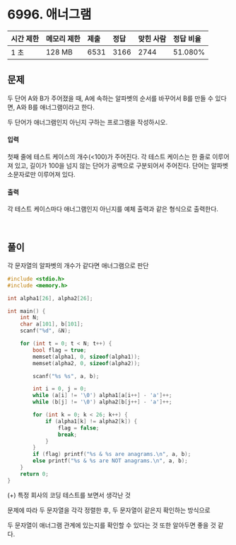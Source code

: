 # 6996. 애너그램

| 시간 제한 | 메모리 제한 | 제출 | 정답 | 맞힌 사람 | 정답 비율 |
| :-------- | :---------- | :--- | :--- | :-------- | :-------- |
| 1 초      | 128 MB      | 6531 | 3166 | 2744      | 51.080%   |

## 문제

두 단어 A와 B가 주어졌을 때, A에 속하는 알파벳의 순서를 바꾸어서 B를 만들 수 있다면, A와 B를 애너그램이라고 한다.

두 단어가 애너그램인지 아닌지 구하는 프로그램을 작성하시오.

#### 입력

첫째 줄에 테스트 케이스의 개수(<100)가 주어진다. 각 테스트 케이스는 한 줄로 이루어져 있고, 길이가 100을 넘지 않는 단어가 공백으로 구분되어서 주어진다. 단어는 알파벳 소문자로만 이루어져 있다.

#### 출력

각 테스트 케이스마다 애너그램인지 아닌지를 예체 출력과 같은 형식으로 출력한다.

<br/>

## 풀이

각 문자열의 알파벳의 개수가 같다면 애너그램으로 판단

```c++
#include <stdio.h>
#include <memory.h>

int alpha1[26], alpha2[26];

int main() {
	int N;
	char a[101], b[101];
	scanf("%d", &N);

	for (int t = 0; t < N; t++) {
		bool flag = true;
		memset(alpha1, 0, sizeof(alpha1));
		memset(alpha2, 0, sizeof(alpha2));

		scanf("%s %s", a, b);

		int i = 0, j = 0;
		while (a[i] != '\0') alpha1[a[i++] - 'a']++;
		while (b[j] != '\0') alpha2[b[j++] - 'a']++;

		for (int k = 0; k < 26; k++) {
			if (alpha1[k] != alpha2[k]) {
				flag = false;
				break;
			}
		}
		if (flag) printf("%s & %s are anagrams.\n", a, b);
		else printf("%s & %s are NOT anagrams.\n", a, b);
	}
	return 0;
}
```

(+) 특정 회사의 코딩 테스트를 보면서 생각난 것

문제에 따라 두 문자열을 각각 정렬한 후, 두 문자열이 같은지 확인하는 방식으로

두 문자열이 애너그램 관계에 있는지를 확인할 수 있다는 것 또한 알아두면 좋을 것 같다.
